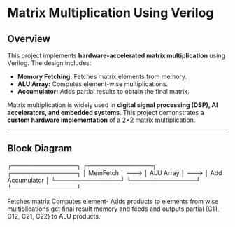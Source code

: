 # Matrix Multiplication Using Verilog

## Overview
This project implements **hardware-accelerated matrix multiplication** using Verilog. The design includes:
- **Memory Fetching:** Fetches matrix elements from memory.
- **ALU Array:** Computes element-wise multiplications.
- **Accumulator:** Adds partial results to obtain the final matrix.

Matrix multiplication is widely used in **digital signal processing (DSP), AI accelerators, and embedded systems**. This project demonstrates a **custom hardware implementation** of a 2×2 matrix multiplication.

---

## Block Diagram

┌───────────────┐        ┌───────────────┐        ┌───────────────┐
│   MemFetch    │  --->  │   ALU Array   │  --->  │ Add Accumulator │
└───────────────┘        └───────────────┘        └───────────────┘



   Fetches matrix           Computes element-         Adds products to
   elements from            wise multiplications      get final result
   memory and feeds         and outputs partial      (C11, C12, C21, C22)
   to ALU                   products.
